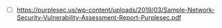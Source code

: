 - [ ] https://purplesec.us/wp-content/uploads/2019/03/Sample-Network-Security-Vulnerability-Assessment-Report-Purplesec.pdf
